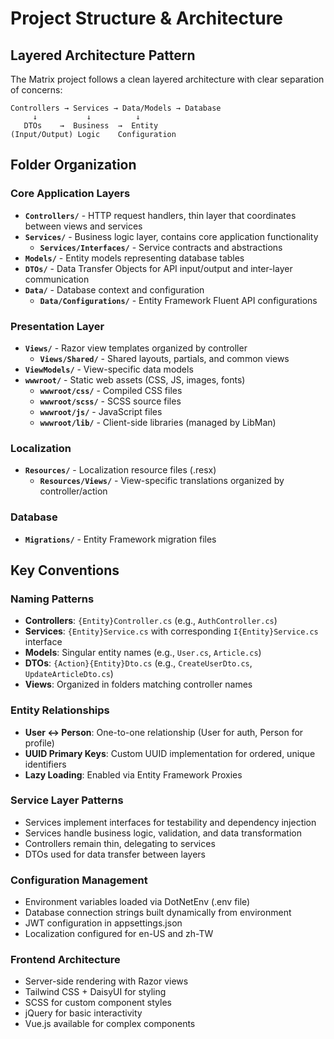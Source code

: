# Project Structure & Architecture

## Layered Architecture Pattern

The Matrix project follows a clean layered architecture with clear separation of concerns:

```
Controllers → Services → Data/Models → Database
     ↓           ↓          ↓
   DTOs    →  Business  →  Entity
(Input/Output) Logic    Configuration
```

## Folder Organization

### Core Application Layers
- **`Controllers/`** - HTTP request handlers, thin layer that coordinates between views and services
- **`Services/`** - Business logic layer, contains core application functionality
  - **`Services/Interfaces/`** - Service contracts and abstractions
- **`Models/`** - Entity models representing database tables
- **`DTOs/`** - Data Transfer Objects for API input/output and inter-layer communication
- **`Data/`** - Database context and configuration
  - **`Data/Configurations/`** - Entity Framework Fluent API configurations

### Presentation Layer
- **`Views/`** - Razor view templates organized by controller
  - **`Views/Shared/`** - Shared layouts, partials, and common views
- **`ViewModels/`** - View-specific data models
- **`wwwroot/`** - Static web assets (CSS, JS, images, fonts)
  - **`wwwroot/css/`** - Compiled CSS files
  - **`wwwroot/scss/`** - SCSS source files
  - **`wwwroot/js/`** - JavaScript files
  - **`wwwroot/lib/`** - Client-side libraries (managed by LibMan)

### Localization
- **`Resources/`** - Localization resource files (.resx)
  - **`Resources/Views/`** - View-specific translations organized by controller/action

### Database
- **`Migrations/`** - Entity Framework migration files

## Key Conventions

### Naming Patterns
- **Controllers**: `{Entity}Controller.cs` (e.g., `AuthController.cs`)
- **Services**: `{Entity}Service.cs` with corresponding `I{Entity}Service.cs` interface
- **Models**: Singular entity names (e.g., `User.cs`, `Article.cs`)
- **DTOs**: `{Action}{Entity}Dto.cs` (e.g., `CreateUserDto.cs`, `UpdateArticleDto.cs`)
- **Views**: Organized in folders matching controller names

### Entity Relationships
- **User ↔ Person**: One-to-one relationship (User for auth, Person for profile)
- **UUID Primary Keys**: Custom UUID implementation for ordered, unique identifiers
- **Lazy Loading**: Enabled via Entity Framework Proxies

### Service Layer Patterns
- Services implement interfaces for testability and dependency injection
- Services handle business logic, validation, and data transformation
- Controllers remain thin, delegating to services
- DTOs used for data transfer between layers

### Configuration Management
- Environment variables loaded via DotNetEnv (.env file)
- Database connection strings built dynamically from environment
- JWT configuration in appsettings.json
- Localization configured for en-US and zh-TW

### Frontend Architecture
- Server-side rendering with Razor views
- Tailwind CSS + DaisyUI for styling
- SCSS for custom component styles
- jQuery for basic interactivity
- Vue.js available for complex components